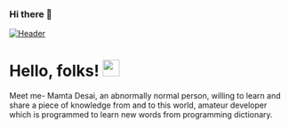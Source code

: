 ### Hi there 👋

[![Header](https://avatars1.githubusercontent.com/u/37880263 "Header")](https://google.com/)

# Hello, folks! <img src="https://raw.githubusercontent.com/MartinHeinz/MartinHeinz/master/wave.gif" width="30px">
Meet me- Mamta Desai, an abnormally normal person, willing to learn and share a piece of knowledge from and to this world, amateur developer which is programmed to learn new words from programming dictionary.
